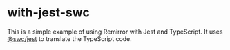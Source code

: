 # with-jest-swc

This is a simple example of using Remirror with Jest and TypeScript. It uses [@swc/jest](https://swc.rs/docs/usage/jest) to translate the TypeScript code.

